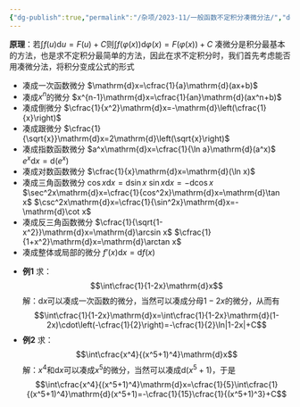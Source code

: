 ```yaml
---
{"dg-publish":true,"permalink":"/杂项/2023-11/一般函数不定积分凑微分法/","dgPassFrontmatter":true}
---
```


**原理**：若$\displaystyle\int f(u)\mathrm{d}u=F(u)+C$则$\displaystyle\int f(\varphi(x))\mathrm{d}\varphi(x)=F(\varphi(x))+C$
凑微分是积分最基本的方法，也是求不定积分最简单的方法，因此在求不定积分时，我们首先考虑能否用凑微分法，将积分变成公式的形式

<div class="transclusion internal-embed is-loaded"><div class="markdown-embed">



- 凑成一次函数微分
	$\mathrm{d}x=\cfrac{1}{a}\mathrm{d}(ax+b)$
- 凑成$x^n$的微分
	$x^{n-1}\mathrm{d}x=\cfrac{1}{an}\mathrm{d}(ax^n+b)$
- 凑成倒微分
	$\cfrac{1}{x^2}\mathrm{d}x=-\mathrm{d}\left(\cfrac{1}{x}\right)$
- 凑成跟微分
	$\cfrac{1}{\sqrt{x}}\mathrm{d}x=2\mathrm{d}\left(\sqrt{x}\right)$
- 凑成指数函数微分
	$a^x\mathrm{d}x=\cfrac{1}{\ln a}\mathrm{d}(a^x)$
	$e^x\mathrm{d}x=\mathrm{d}(e^x)$
- 凑成对数函数微分
	$\cfrac{1}{x}\mathrm{d}x=\mathrm{d}(\ln x)$
- 凑成三角函数微分
	$\cos x\mathrm{d}x=\mathrm{d}\sin x$
	$\sin x\mathrm{d}x=-\mathrm{d}\cos x$
	$\sec^2x\mathrm{d}x=\cfrac{1}{cos^2x}\mathrm{d}x=\mathrm{d}\tan x$
	$\csc^2x\mathrm{d}x=\cfrac{1}{\sin^2x}\mathrm{d}x=-\mathrm{d}\cot x$
- 凑成反三角函数微分
	$\cfrac{1}{\sqrt{1-x^2}}\mathrm{d}x=\mathrm{d}\arcsin x$
	$\cfrac{1}{1+x^2}\mathrm{d}x=\mathrm{d}\arctan x$
- 凑成整体或局部的微分
	$f’(x)\mathrm{d}x=\mathrm{d}f(x)$

</div></div>

- **例1**
	求：
	$$\int\cfrac{1}{1-2x}\mathrm{d}x$$
	解：$\mathrm{d}x$可以凑成一次函数的微分，当然可以凑成分母$1-2x$的微分，从而有
	$$\int\cfrac{1}{1-2x}\mathrm{d}x=\int\cfrac{1}{1-2x}\mathrm{d}(1-2x)\cdot\left(-\cfrac{1}{2}\right)=-\cfrac{1}{2}\ln|1-2x|+C$$
- **例2**
	求：
	$$\int\cfrac{x^4}{(x^5+1)^4}\mathrm{d}x$$
	解：$x^4$和$\mathrm{d}x$可以凑成$x^5$的微分，当然可以凑成$\mathrm{d}(x^5+1)$，于是
	$$\int\cfrac{x^4}{(x^5+1)^4}\mathrm{d}x=\cfrac{1}{5}\int\cfrac{1}{(x^5+1)^4}\mathrm{d}(x^5+1)=-\cfrac{1}{15}\cfrac{1}{(x^5+1)^3}+C$$